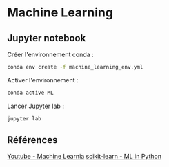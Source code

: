 # Machine Learning

## Jupyter notebook

Créer l'environnement conda : 

```bash
conda env create -f machine_learning_env.yml
```

Activer l'environnement : 

```bash
conda active ML
```

Lancer Jupyter lab :

```bash
jupyter lab
```
   
## Références

[Youtube - Machine Learnia](https://www.youtube.com/channel/UCmpptkXu8iIFe6kfDK5o7VQ)
[scikit-learn - ML in Python](https://scikit-learn.org/stable/index.html)

